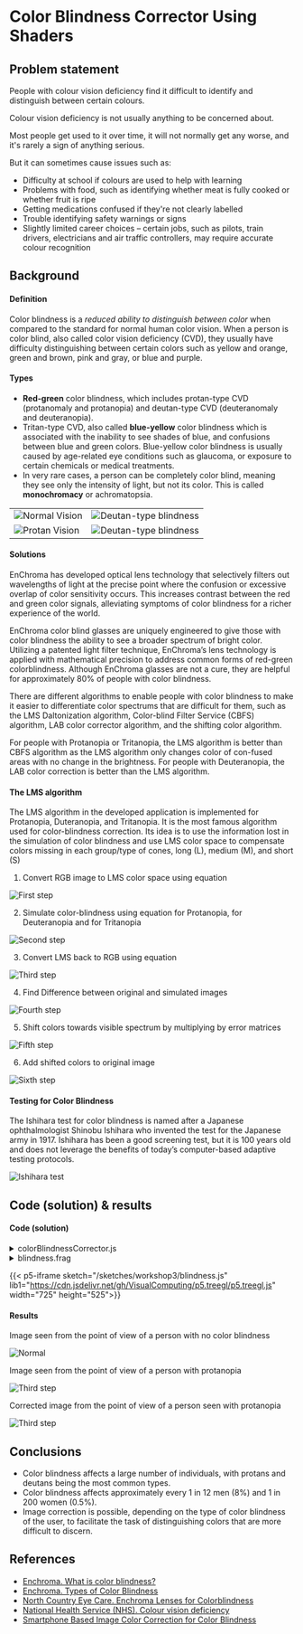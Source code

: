 # **Color Blindness Corrector Using Shaders**

## **Problem statement**

People with colour vision deficiency find it difficult to identify and distinguish between certain colours.

Colour vision deficiency is not usually anything to be concerned about.

Most people get used to it over time, it will not normally get any worse, and it's rarely a sign of anything serious.

But it can sometimes cause issues such as:

- Difficulty at school if colours are used to help with learning
- Problems with food, such as identifying whether meat is fully cooked or whether fruit is ripe
- Getting medications confused if they're not clearly labelled
- Trouble identifying safety warnings or signs
- Slightly limited career choices – certain jobs, such as pilots, train drivers, electricians and air traffic controllers, may require accurate colour recognition

## **Background**

#### **Definition**

Color blindness is a _reduced ability to distinguish between color_ when compared to the standard for normal human color vision. When a person is color blind, also called color vision deficiency (CVD), they usually have difficulty distinguishing between certain colors such as yellow and orange, green and brown, pink and gray, or blue and purple.

#### **Types**

- **Red-green** color blindness, which includes protan-type CVD (protanomaly and protanopia) and deutan-type CVD (deuteranomaly and deuteranopia).
- Tritan-type CVD, also called **blue-yellow** color blindness which is associated with the inability to see shades of blue, and confusions between blue and green colors. Blue-yellow color blindness is usually caused by age-related eye conditions such as glaucoma, or exposure to certain chemicals or medical treatments.
- In very rare cases, a person can be completely color blind, meaning they see only the intensity of light, but not its color. This is called **monochromacy** or achromatopsia.

<table>
<tr>
<td><img src="../../../shortcodes/resources/images/normalVision.jpg" alt="Normal Vision"/></td>
<td><img src="../../../shortcodes/resources/images/deutanBlindness.jpg" alt="Deutan-type blindness"/></td>
</tr>
<tr>
<td><img src="../../../shortcodes/resources/images/protanBlindness.jpg" alt="Protan Vision"/></td>
<td><img src="../../../shortcodes/resources/images/monochromacyBlindness.jpg" alt="Deutan-type blindness"/></td>
</tr>
</table>

#### **Solutions**

EnChroma has developed optical lens technology that selectively filters out wavelengths of light at the precise point where the confusion or excessive overlap of color sensitivity occurs. This increases contrast between the red and green color signals, alleviating symptoms of color blindness for a richer experience of the world.

EnChroma color blind glasses are uniquely engineered to give those with color blindness the ability to see a broader spectrum of bright color. Utilizing a patented light filter technique, EnChroma’s lens technology is applied with mathematical precision to address common forms of red-green colorblindness. Although EnChroma glasses are not a cure, they are helpful for approximately 80% of people with color blindness.

There are different algorithms to enable people with color blindness to make it easier to differentiate color spectrums that are difficult for them, such as the LMS Daltonization algorithm, Color-blind Filter Service (CBFS) algorithm, LAB color corrector algorithm, and the shifting color algorithm.

For people with Protanopia or Tritanopia, the LMS algorithm is better than CBFS algorithm as the LMS algorithm only changes color of con-fused areas with no change in the brightness. For people with Deuteranopia, the LAB color correction is better than the LMS algorithm.

#### **The LMS algorithm**

The LMS algorithm in the developed application is implemented for Protanopia, Duteranopia, and Tritanopia. It is the most famous algorithm used for color-blindness correction. Its idea is to use the information lost in the simulation of color blindness and use LMS color space to compensate colors missing in each group/type of cones, long (L), medium (M), and short (S)

1. Convert RGB image to LMS color space using equation

<td><img src="../../../shortcodes/resources/images/LMSalgorithm/1.jpg" alt="First step"/></td>

2. Simulate color-blindness using equation for Protanopia, for Deuteranopia and for Tritanopia

<td><img src="../../../shortcodes/resources/images/LMSalgorithm/2.jpg" alt="Second step"/></td>

3. Convert LMS back to RGB using equation

<td><img src="../../../shortcodes/resources/images/LMSalgorithm/3.jpg" alt="Third step"/></td>

4. Find Difference between original and simulated images

<td><img src="../../../shortcodes/resources/images/LMSalgorithm/4.jpg" alt="Fourth step"/></td>

5. Shift colors towards visible spectrum by multiplying by error matrices

<td><img src="../../../shortcodes/resources/images/LMSalgorithm/5.jpg" alt="Fifth step"/></td>

6. Add shifted colors to original image

<td><img src="../../../shortcodes/resources/images/LMSalgorithm/6.jpg" alt="Sixth step"/></td>

#### **Testing for Color Blindness**

The Ishihara test for color blindness is named after a Japanese ophthalmologist Shinobu Ishihara who invented the test for the Japanese army in 1917. Ishihara has been a good screening test, but it is 100 years old and does not leverage the benefits of today’s computer-based adaptive testing protocols.

<img src="../../../shortcodes/resources/images/ishihara_test.png" alt="Ishihara test"/>

## **Code (solution) & results**

#### **Code (solution)**

<details>
<summary>
colorBlindnessCorrector.js
</summary>

```JavaScript:/sketches/brushHand.js
let correctorShader;
let img;
let blindnessType;
let input;
let reset;

function preload() {
  correctorShader = readShader('/sketches/workshop3/blindness.frag', { varyings: Tree.texcoords2 });
  img = loadImage('/docs/shortcodes/resources/images/ishiharaTest/Ishihara_00.jpg');
}

function setup() {
  createCanvas(700, 500, WEBGL);
  noStroke();
  textureMode(NORMAL);
  shader(correctorShader);
  blindnessType = createRadio();
  blindnessType.option('1', 'RGB');
  blindnessType.option('5', 'Correct Protanopia');
  blindnessType.option('6', 'Correct Deuteranopia');
  blindnessType.option('7', 'Correct Tritanopia');
  blindnessType.selected('1');
  blindnessType.position(10, 10);
  blindnessType.style('color', 'white');
  blindnessType.changed(() => correctorShader.setUniform('blindnessType', blindnessType.value()));

  reset = createButton("Reset")
  reset.position(20, 450);

  input = createFileInput(handleFile, false);
  input.position(20, 480);

  reset.mousePressed(() => correctorShader.setUniform('texture', img));

  correctorShader.setUniform('texture', img);
  correctorShader.setUniform('blindnessType', blindnessType.value());

}

function draw() {
  background(0);
  quad(-width / 2, -height / 2, width / 2, -height / 2, width / 2, height / 2, -width / 2, height / 2);
}

function handleFile(file) {
  console.log(file);
  if (file.type === 'image') {
    img = loadImage(file.data);

    correctorShader.setUniform('texture', img);
  } else {
    img = null;
  }
}


```

</details>

<details>
<summary>
blindness.frag
</summary>

```JavaScript:/sketches/brushHand.js
precision mediump float;

// uniforms are defined and sent by the sketch
uniform int blindnessType;
uniform sampler2D texture;

// interpolated texcoord (same name and type as in vertex shader)
varying vec2 texcoords2;

// returns simulated protanopia color of given texel
vec3 protanopia(vec3 texel) {
  //return 0.299 * texel.r + 0.+587 * texel.g + 0.114 * texel.b;
  mat3 const1 = mat3(17.8824, 3.45565, 0.0299566, 43.5161, 27.1554, 0.184309, 4.11935, 3.86714, 1.46709);
  vec3 tex = vec3(texel.r,texel.g,texel.b);
  vec3 LMS = const1 * tex;
  mat3 protanopia = mat3(0.0, 0.0, 0.0, 2.02344, 1.0, 0.0, -2.52581, 0.0, 1.0);
  vec3 LMSP = protanopia * LMS;
  mat3 BackRGB = mat3(0.0809444479, 0.113614708, -0.000365296938, -0.130504409, -0.0102485335, -0.00412161469, 0.116721066, 0.0540193266, 0.693511405);
  vec3 RP = BackRGB*LMSP;
  return RP;
}

// returns corrected protanopia color of given texel
vec3 cprotanopia(vec3 texel) {
  //return 0.299 * texel.r + 0.+587 * texel.g + 0.114 * texel.b;
  mat3 const1 = mat3(17.8824, 3.45565, 0.0299566, 43.5161, 27.1554, 0.184309, 4.11935, 3.86714, 1.46709);
  vec3 tex = vec3(texel.r,texel.g,texel.b);
  vec3 LMS = const1 * tex;
  mat3 protanopia = mat3(0.0, 0.0, 0.0, 2.02344, 1.0, 0.0, -2.52581, 0.0, 1.0);
  vec3 LMSP = protanopia * LMS;
  mat3 BackRGB = mat3(0.0809444479, 0.113614708, -0.000365296938, -0.130504409, -0.0102485335, -0.00412161469, 0.116721066, 0.0540193266, 0.693511405);
  vec3 RP = BackRGB*LMSP;
  vec3 Diff = tex - RP;
  mat3 EMP = mat3(0.0, 0.7, 0.7, 0.0, 1.0, 0.0, 0.0, 0.0, 1.0);
  vec3 VEP = EMP*Diff;
  vec3 CIP = tex + VEP;
  return CIP;
  //return vec3(texel.r,texel.g,texel.b);
}

// returns deuteranopia color of given texel
vec3 duteranopia(vec3 texel) {
  //return 0.299 * texel.r + 0.587 * texel.g + 0.114 * texel.b;
  mat3 const1 = mat3(17.8824, 3.45565, 0.0299566, 43.5161, 27.1554, 0.184309, 4.11935, 3.86714, 1.46709);
  vec3 tex = vec3(texel.r,texel.g,texel.b);
  vec3 LMS = const1 * tex;
  mat3 duteranopia = mat3(1.0, 0.49421, 0.0, 0.0, 0.0, 0.0, 0.0, 1.24827, 1.0);
  vec3 LMSD = duteranopia * LMS;
  mat3 BackRGB = mat3(0.0809444479, 0.113614708, -0.000365296938, -0.130504409, -0.0102485335, -0.00412161469, 0.116721066, 0.0540193266, 0.693511405);
  vec3 RD = BackRGB*LMSD;
  return RD;
}

// returns corrected deuteranopia color of given texel
vec3 cduteranopia(vec3 texel) {
  //return 0.299 * texel.r + 0.587 * texel.g + 0.114 * texel.b;
  mat3 const1 = mat3(17.8824, 3.45565, 0.0299566, 43.5161, 27.1554, 0.184309, 4.11935, 3.86714, 1.46709);
  vec3 tex = vec3(texel.r,texel.g,texel.b);
  vec3 LMS = const1 * tex;
  mat3 duteranopia = mat3(1.0, 0.49421, 0.0, 0.0, 0.0, 0.0, 0.0, 1.24827, 1.0);
  vec3 LMSD = duteranopia * LMS;
  mat3 BackRGB = mat3(0.0809444479, 0.113614708, -0.000365296938, -0.130504409, -0.0102485335, -0.00412161469, 0.116721066, 0.0540193266, 0.693511405);
  vec3 RD = BackRGB*LMSD;
  vec3 Diff = tex - RD;
  mat3 EMD = mat3(1.0, 0.0, 0.0, 0.7, 0.0, 0.7, 0.0, 0.0, 1.0);
  vec3 VED = EMD*Diff;
  vec3 CID = tex + VED;
  return CID;
  //return vec3(texel.r,texel.g,texel.b);
}

// returns simulated tritanopia color of given texel
vec3 tritanopia(vec3 texel) {
  //return 0.299 * texel.r + 0.587 * texel.g + 0.114 * texel.b;
  mat3 const1 = mat3(17.8824, 3.45565, 0.0299566, 43.5161, 27.1554, 0.184309, 4.11935, 3.86714, 1.46709);
  vec3 tex = vec3(texel.r,texel.g,texel.b);
  vec3 LMS = const1 * tex;
  mat3 tritanopia = mat3(1.0, 0.0, -0.395913, 0.0, 1.0, 0.801109, 0.0, 0.0, 0.0);
  vec3 LMST = tritanopia * LMS;
  mat3 BackRGB = mat3(0.0809444479, 0.113614708, -0.000365296938, -0.130504409, -0.0102485335, -0.00412161469, 0.116721066, 0.0540193266, 0.693511405);
  vec3 RT = BackRGB*LMST;
  return RT;
  //return vec3(texel.r,texel.g,texel.b);
}

// returns corrected tritanopia color of given texel
vec3 ctritanopia(vec3 texel) {
  //return 0.299 * texel.r + 0.587 * texel.g + 0.114 * texel.b;
  mat3 const1 = mat3(17.8824, 3.45565, 0.0299566, 43.5161, 27.1554, 0.184309, 4.11935, 3.86714, 1.46709);
  vec3 tex = vec3(texel.r,texel.g,texel.b);
  vec3 LMS = const1 * tex;
  mat3 tritanopia = mat3(1.0, 0.0, -0.395913, 0.0, 1.0, 0.801109, 0.0, 0.0, 0.0);
  vec3 LMST = tritanopia * LMS;
  mat3 BackRGB = mat3(0.0809444479, 0.113614708, -0.000365296938, -0.130504409, -0.0102485335, -0.00412161469, 0.116721066, 0.0540193266, 0.693511405);
  vec3 RT = BackRGB*LMST;
  vec3 Diff = tex - RT;
  mat3 EMT = mat3(1.0, 0.0, 0.0, 0.0, 1.0, 0.0, 0.7, 0.7, 0.0);
  vec3 VET = EMT*Diff;
  vec3 CIT = tex + VET;
  return CIT;
  //return vec3(texel.r,texel.g,texel.b);
}

void main() {
  vec4 texel = texture2D(texture, texcoords2);
  if(blindnessType == 3) {
    gl_FragColor = vec4((vec3(duteranopia(texel.rgb))), 1.0);
  }else if(blindnessType == 6) {
    gl_FragColor = vec4((vec3(cduteranopia(texel.rgb))), 1.0);
  }else if(blindnessType == 7) {
    gl_FragColor = vec4((vec3(ctritanopia(texel.rgb))), 1.0);
  }else if(blindnessType == 5) {
    gl_FragColor = vec4((vec3(cprotanopia(texel.rgb))), 1.0);
  }else if(blindnessType == 4) {
    gl_FragColor = vec4((vec3(tritanopia(texel.rgb))), 1.0);
  }else if(blindnessType == 2) {
    gl_FragColor = vec4((vec3(protanopia(texel.rgb))), 1.0);
  }else{
    gl_FragColor = texel;
  }

}
```

</details>

<style>
    iframe div label{
        margin-right: 20px;
    }
</style>

{{< p5-iframe sketch="/sketches/workshop3/blindness.js" lib1="https://cdn.jsdelivr.net/gh/VisualComputing/p5.treegl/p5.treegl.js" width="725" height="525">}}

#### **Results**

Image seen from the point of view of a person with no color blindness

<td><img src="../../../shortcodes/resources/images/ishiharaTest/Ishihara_01.jpg" alt="Normal"/></td>

Image seen from the point of view of a person with protanopia

<td><img src="../../../shortcodes/resources/images/Protanopia/Protanopia1.jpg" alt="Third step"/></td>

Corrected image from the point of view of a person seen with protanopia

<td><img src="../../../shortcodes/resources/images/Protanopia/CorrectedSeenProtanopia1.jpg" alt="Third step"/></td>

## **Conclusions**

- Color blindness affects a large number of individuals, with protans and deutans being the most common types.
- Color blindness affects approximately every 1 in 12 men (8%) and 1 in 200 women (0.5%).
- Image correction is possible, depending on the type of color blindness of the user, to facilitate the task of distinguishing colors that are more difficult to discern.

## **References**

- [Enchroma. What is color blindness?](https://enchroma.com/pages/what-is-color-blindness)
- [Enchroma. Types of Color Blindness](https://enchroma.com/pages/types-of-color-blindness)
- [North Country Eye Care. Enchroma Lenses for Colorblindness](https://www.northcountryeyecare.com/eyeglasses/enchroma-lenses-for-colorblindness/)
- [National Health Service (NHS). Colour vision deficiency](https://www.nhs.uk/conditions/colour-vision-deficiency/)
- [Smartphone Based Image Color Correction for Color Blindness](https://www.researchgate.net/publication/326626897_Smartphone_Based_Image_Color_Correction_for_Color_Blindness)
